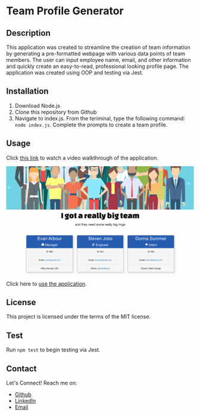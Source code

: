# Team Profile Generator

## Description

This application was created to streamline the creation of team information by generating a pre-formatted webpage with various data points of team members. The user can input employee name, email, and other information and quickly create an easy-to-read, professional looking profile page. The application was created using OOP and testing via Jest.

## Installation

1. Download Node.js
2. Clone this repository from Github
3. Navigate to index.js. From the teriminal, type the following command:
   `node index.js`. Complete the prompts to create a team profile.

## Usage

Click [this link](https://drive.google.com/file/d/1TIfRDDWibs5C6hxfQbTfhR82Dd4IafIB/view) to watch a video walkthrough of the application.

![screenshot of team profile](./assets/images/team-profile-screenshot.png)

Click here to [use the application](https://evanarbour.github.io/team-profile-generator/).

## License

This project is licensed under the terms of the MIT license.

## Test

Run `npm test` to begin testing via Jest.

## Contact

Let's Connect! Reach me on:

- [Github](https://github.com/evanarbour)
- [LinkedIn](https://www.linkedin.com/in/evan-arbour/)
- [Email](evan.arbour@gmail.com)
